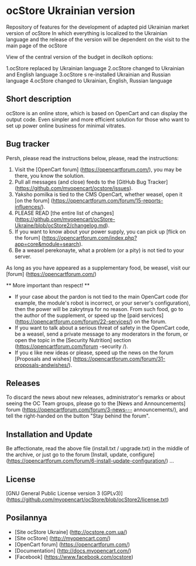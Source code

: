# ocStore Ukrainian version

Repository of features for the development of adapted pid Ukrainian market version of ocStore
In which everything is localized to the Ukrainian language and the release of the version will be dependent on the visit to the main page of the ocStore

View of the central version of the budget in decilkoh options:

1.ocStore replaced by Ukrainian language
2.ocStore changed to Ukrainian and English language
3.ocStore s re-installed Ukrainian and Russian language
4.ocStore changed to Ukrainian, English, Russian language

## Short description

ocStore is an online store, which is based on OpenCart and can display the output code. Even simpler and more efficient solution for those who want to set up power online business for minimal vitrates.

## Bug tracker

Persh, please read the instructions below, please, read the instructions:

1. Visit the [OpenCart forum] (https://opencartforum.com/), you may be there, you know the solution.
2. Pull all messages (and close) feeds to the [GitHub Bug Tracker] (https://github.com/myopencart/ocstore/issues).
3. Yaksho pomilka is tied to the CMS OpenCart, whether weasel, open it [on the forum] (https://opencartforum.com/forum/15-reports-influences/).
4. PLEASE READ [the entire list of changes] (https://github.com/myopencart/ocStore-Ukraine/blob/ocStore2/changelog.md).
5. If you want to know about your power supply, you can pick up [flick on the forum] (https://opencartforum.com/index.php?app=core&module=search).
6. Be a weasel perekonayte, what a problem (or a pity) is not tied to your server.

As long as you have appeared as a supplementary food, be weasel, visit our [forum] (https://opencartforum.com/)

** More important than respect! **
- If your case about the pardon is not tied to the main OpenCart code (for example, the module's robot is incorrect, or your server's configuration), then the power will be zakrytnya for no reason. From such food, go to the author of the supplement, or speed up the [paid services] (https://opencartforum.com/forum/22-services/) on the forum.
- If you want to talk about a serious threat of safety in the OpenCart code, be a weasel, send a private message to any moderators in the forum, or open the topic in the [Security Nutrition] section (https://opencartforum.com/forum -security /).
- If you є like new ideas or please, speed up the news on the forum [Proposals and wishes] (https://opencartforum.com/forum/31-proposals-andwishes/).

## Releases

To discard the news about new releases, administrator's remarks or about seeing the OC Team groups, please go to the [News and Announcements] forum (https://opencartforum.com/forum/3-news--- announcements/), and tell the right-handed on the button "Stay behind the forum".

## Installation and Update

Be affectionate, read the above file (install.txt / upgrade.txt) in the middle of the archive, or just go to the forum [Install, update, configure] (https://opencartforum.com/forum/6-install-update-configuration/) ...

## License

[GNU General Public License version 3 (GPLv3)] (https://github.com/myopencart/ocStore/blob/ocStore2/license.txt)

## Posilannya

- [Site ocStore Ukraine] (http://ocstore.com.ua/)
- [Site ocStore] (http://myopencart.com/)
- [OpenCart forum] (https://opencartforum.com/)
- [Documentation] (http://docs.myopencart.com/)
- [Facebook] (https://www.facebook.com/ocstore)
